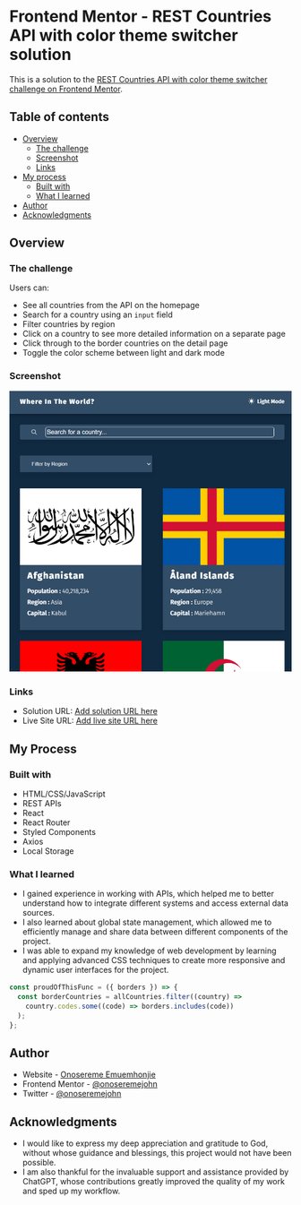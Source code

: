 # Frontend Mentor - REST Countries API with color theme switcher solution

This is a solution to the [REST Countries API with color theme switcher challenge on Frontend Mentor](https://www.frontendmentor.io/challenges/rest-countries-api-with-color-theme-switcher-5cacc469fec04111f7b848ca).

## Table of contents

- [Overview](#overview)
  - [The challenge](#the-challenge)
  - [Screenshot](#screenshot)
  - [Links](#links)
- [My process](#my-process)
  - [Built with](#built-with)
  - [What I learned](#what-i-learned)
- [Author](#author)
- [Acknowledgments](#acknowledgments)

## Overview

### The challenge

Users can:

- See all countries from the API on the homepage
- Search for a country using an `input` field
- Filter countries by region
- Click on a country to see more detailed information on a separate page
- Click through to the border countries on the detail page
- Toggle the color scheme between light and dark mode

### Screenshot

![SCREENSHOT](./public/screenshot.png)

### Links

- Solution URL: [Add solution URL here](https://your-solution-url.com)
- Live Site URL: [Add live site URL here](https://your-live-site-url.com)

## My Process

### Built with

- HTML/CSS/JavaScript
- REST APIs
- React
- React Router
- Styled Components
- Axios
- Local Storage

### What I learned

- I gained experience in working with APIs, which helped me to better understand how to integrate different systems and access external data sources.
- I also learned about global state management, which allowed me to efficiently manage and share data between different components of the project.
- I was able to expand my knowledge of web development by learning and applying advanced CSS techniques to create more responsive and dynamic user interfaces for the project.

```js
const proudOfThisFunc = ({ borders }) => {
  const borderCountries = allCountries.filter((country) =>
    country.codes.some((code) => borders.includes(code))
  );
};
```

## Author

- Website - [Onosereme Emuemhonjie](https://onosereme.netlify.app)
- Frontend Mentor - [@onoseremejohn](https://www.frontendmentor.io/profile/onoseremejohn)
- Twitter - [@onoseremejohn](https://www.twitter.com/onoseremejohn)

## Acknowledgments

- I would like to express my deep appreciation and gratitude to God, without whose guidance and blessings, this project would not have been possible.
- I am also thankful for the invaluable support and assistance provided by ChatGPT, whose contributions greatly improved the quality of my work and sped up my workflow.
